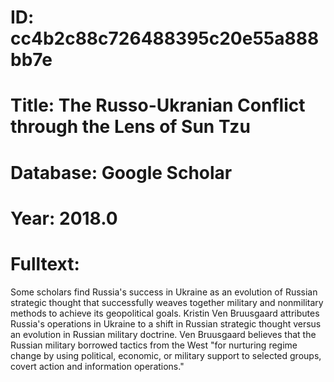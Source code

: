 # ID: cc4b2c88c726488395c20e55a888bb7e
# Title: The Russo-Ukranian Conflict through the Lens of Sun Tzu
# Database: Google Scholar
# Year: 2018.0
# Fulltext:
Some scholars find Russia's success in Ukraine as an evolution of Russian strategic thought that successfully weaves together military and nonmilitary methods to achieve its geopolitical goals.
Kristin Ven Bruusgaard attributes Russia's operations in Ukraine to a shift in Russian strategic thought versus an evolution in Russian military doctrine.
Ven Bruusgaard believes that the Russian military borrowed tactics from the West "for nurturing regime change by using political, economic, or military support to selected groups, covert action and information operations."